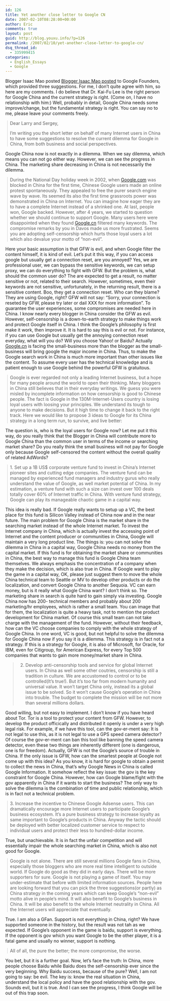 ```yaml
---
id: 126
title: Yet another close letter to Google CN
date: 2007-02-10T08:28:00+00:00
author: Eric
comments: true
layout: post
guid: http://blog.youxu.info/?p=126
permalink: /2007/02/10/yet-another-close-letter-to-google-cn/
dsq_thread_id:
  - 335999415
categories:
  - English_Essays
  - Google
---
```

<span style="color: #ff0000"></span>Blogger Isaac Mao posted [<span style="color: #ff0000"></span>Blogger Isaac Mao posted](http://www.isaacmao.com/) to Google Founders, which provided three suggestions. For me, I don&#8217;t quite agree with him, so here are my comments. I do believe that Dr. Kai-Fu Lee is the right person for Google China and the current strategy is right. (Come on, I have no relationship with him:) Well, probably in detail, Google China needs some improve/change, but the fundamental strategy is right. You can say no to me, please leave your comments freely.

<blockquote style="border-left: 1px solid #cccccc; margin: 0pt 0pt 0pt 0.8ex; padding-left: 1ex" class="gmail_quote">
  <p>
    Dear Larry and Sergey,
  </p>
  
  <p>
    I&#8217;m writing you the short letter on behalf of many Internet users in China to have some suggestions to resolve the current dilemma for Google in China, from both business and social perspectives.
  </p>
</blockquote>

Google China now is not exactly in a dilemma. When we say dilemma, which means you can not go either way. However, we can see the progress in China. The marketing share decreasing in China is not necessarily the dilemma.

<blockquote style="border-left: 1px solid #cccccc; margin: 0pt 0pt 0pt 0.8ex; padding-left: 1ex" class="gmail_quote">
  <p>
    During the National Day holiday week in 2002, when <a href="http://google.com/">Google.com</a> was blocked in China for the first time, Chinese Google users made an online protest spontaneously. They appealed to free the purer search engine wave by wave. Its seemed its also the first time grassroots power was demonstrated in China on Internet. You can imagine how eager they are to have a complete Internet instead of a shrinked one. At last, people won, Google backed. However, after 4 years, we started to question whether we should continue to support Google. Many users here were disappointed when they found <a href="http://google.cn/">Google.cn</a> filtered many keywords. The compromise remarks by you in Davos made us more frustrated. Seems you are adopting self-censorship which hurts those loyal users a lot which also devalue your motto of &#8220;non-evil&#8221;.
  </p>
</blockquote>

Here your basic assumption is that GFW is evil, and when Google filter the content himself, it is kind of evil. Let&#8217;s put it this way, if you can access google but usually get a connection reset, are you annoyed? Yes, we are professional user, we can bypass the sensitive keywords, we can setup proxy, we can do everything to fight with GFW. But the problem is, what should the common user do? The are expected to get a result, no matter sensitive or not, related to their search. However, sometimes, even their keywords are not sensitive, unfortunately, in the returning result, there is a sensitive content. Boo, they get a connection reset. Who can they blame? They are using Google, right? GFW will not say: &#8220;Sorry, your connection is reseted by GFW, please try later or dail XXX for more information&#8221;. To guarantee the user experiences, some compromises are needed here in China. I know nearly every blogger in China consider the GFW as evil. However, self-censorship is a down-to-earth strategy to make things work and protect Google itself in China. I think the Google&#8217;s philosophy is first make it work, then improve it. It is hard to say this is evil or not. For instance, if you can use Google but usually get the annoying connection reset everyday, what will you do? Will you choose Yahoo! or Baidu? Actually [Google.cn](http://google.cn/) is facing the small-business more than the blogger as the small-business will bring google the major income in China. Thus, to make the Google search work in China is much more important than other issues like the content. To assume every user has the technical knowledge and is patient enough to use Google behind the powerful GFW is gratuitous.

<blockquote style="border-left: 1px solid #cccccc; margin: 0pt 0pt 0pt 0.8ex; padding-left: 1ex" class="gmail_quote">
  <p>
    Google is ever regarded not only a leading Internet business, but a hope for many people around the world to open their thinking. Many bloggers in China still believes that in their everyday writings. We guess you were misled by incomplete information on how censorship is good to Chinese people. The fact is Google in the 130M-Internet-Users country is losing loyal users with loosing your principles. We understand its tough to anyone to make decisions. But it high time to change it back to the right track. Here we would like to propose 3 ideas to Google for its China strategy in a long term run, to survive, and live better:
  </p>
</blockquote>

The question is, who is the loyal users for Google now? Let me put it this way, do you really think that the Blogger in China will contribute more to Google China than the common user in terms of the income or searching market share? Do you really think the small business will not pay for Google only because Google self-censored the content without the overall quality of related AdWords?

<blockquote style="border-left: 1px solid #cccccc; margin: 0pt 0pt 0pt 0.8ex; padding-left: 1ex" class="gmail_quote">
  <p>
    1. Set up a 1B US$ corporate venture fund to invest in China&#8217;s Internet pioneer sites and cutting edge companies. The venture fund can be managed by experienced fund managers and industry gurus who really understand the value of Google, as well market potential of China. In my estimation, a venture fund with such a size can invest over 100 deals totally cover 60% of Internet traffic in China. With venture fund strategy, Google can play its manageable chaotic game in a capital way.
  </p>
</blockquote>

This idea is really bad. If Google really wants to setup up a VC, the best place for this fund is Silicon Valley instead of China now and in the near future. The main problem for Google China is the market share in the searching market instead of the whole Internet market. To invest the Internet company in China, which is actually invest the accessing point of Internet and the content producer or communities in China, Google will maintain a very long product line. The things is: you can not solve the dilemma in China in a capital way, Google China needs no money from the capital market. If this fund is for obtaining the market share or communities in China, the best way to manage this fund is Google China team themselves. We always emphasis the concentration of a company when they make the decision, which is also true in China. If Google want to play the game in a capital way, OK, please just suggest them to move the whole China technical team to Seattle or MV to develop other products or do the localization, and convert Google China to another Sequoia. VC can earn money, but is it really what Google China want? I don&#8217;t think so. The marketing share in search is quite hard to gain simply via investing. Google China now has 200- technical members and probably about 200 marketing/hr employees, which is rather a small team. You can image that for them, the localization is quite a heavy task, not to mention the product development for China market. Of course this small team can not take charge with the management of the fund. However, without their feedback, how can the VC choose companies to comply with the whole strategy of Google China. In one word, VC is good, but not helpful to solve the dilemma for Google China now if you say it is a dilemma. This strategy is in fact not a strategy. If this is a strategy for Google, it is also of Microsoft, for Oracle, for IBM, even for Citigroup, for American Express, for every Top 500 companies that wants to gain more money/market share in China.

> 2. Develop anti-censorship tools and service for global Internet users. In China as well some other coutries, censorship is still a tradition in culture. We are accustomed to control or to be controlled(It&#8217;s true!). But it&#8217;s too far from modern humanity and universal value. It won&#8217;t target China only, instead its a global issue to be solved. So it won&#8217;t cause Google&#8217;s operation in China into trouble. The budget to complete the mission will be not more than several millions dollars.

Good willing, but not easy to implement. I don&#8217;t know if you have heard about Tor. Tor is a tool to protect your content from GFW. However, to develop the product officically and distributed it openly is under a very high legal risk. For example, if we have this tool, can the gov-er-ment say: It is not legal to use this, as it is not legal to use a GPS speed  <span>camera detector</span>? Of course the gov-er-ment can ban this tool like banning the speed camera detector, even these two things are inherently different (one is dangerous, one is for freedom). Actually, GFW is not the Google&#8217;s source of trouble in China. If the only issue is GFW, how can the smartest people at Google not come up with this idea? As you know, it is hard for google to obtain a permit to collect the news in China, that&#8217;s why Google News in China is called Google Information. It somehow reflect the key issue: the gov is the key constraint for Google China. However, how can Google blame/fight with the gov apparently in China if it wants to start the business? The only way to solve the dilemma is the combination of time and public relationship, which is in fact not a technical problem.

<blockquote style="border-left: 1px solid #cccccc; margin: 0pt 0pt 0pt 0.8ex; padding-left: 1ex" class="gmail_quote">
  <p>
    3. Increase the incentive to Chinese Google Adsense users. This can dramatically encourage more Internet users to participate Google&#8217;s business ecosystem. It&#8217;s a pure business strategy to increase loyalty as same important to Google&#8217;s products in China. Anyway the tactic should be deployed with better localized customer service to respect to individual users and protect their less to hundred-dollar income.
  </p>
</blockquote>

True, but unachievable. It is in fact the unfair competition and will essentially impair the whole searching market in China, which is also not good for Google.

<blockquote style="border-left: 1px solid #cccccc; margin: 0pt 0pt 0pt 0.8ex; padding-left: 1ex" class="gmail_quote">
  <p>
    Google is not alone. There are still several millions Google fans in China, especially those bloggers who are more real time intelligent to outside world. If Google do good as they did in early days. There will be more supporters for sure. Google is not playing a game of itself. You may under-estimate that before with limited information sources. People here are looking forward that you can pick the three suggestions(or partly) as China strategy in the coming years which can keep Google&#8217;s &#8220;non-evil&#8221; motto alive in people&#8217;s mind. It will also benefit to Google&#8217;s business in China. It will be also benefit to the whole Internet neutrality in China. All the Internet users will appreciate that eventually.
  </p>
</blockquote>

True. I am also a GFan. Support is not everything in China, right? We have supported someone in the history, but the result was not tah as we expected. If Google&#8217;s opponent in the game is baidu, support is everything. If the opponent is gov which you want Google to be the other player, it is a fatal game and usually no winner, support is nothing.

<blockquote style="border-left: 1px solid #cccccc; margin: 0pt 0pt 0pt 0.8ex; padding-left: 1ex" class="gmail_quote">
  <p>
    All of all, the pure the better; the more compromise, the worse.
  </p>
</blockquote>

You bet, but it is a further goal. Now, let&#8217;s face the truth: In China, more people choose Baidu while Baidu does the self-censorship ever since the very beginning. Why Baidu success, because of the pure? Well, I am not going to say: be evil. The key is: know the real situation in China, understand the local policy and have the good relationship with the gov. Sounds evil, but it is true. And I can see the progress, I think Google will be out of this trap soon.